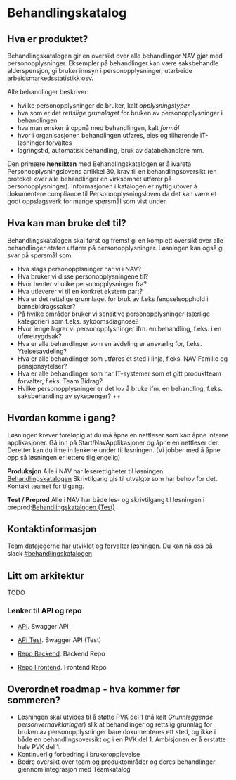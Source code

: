 # Behandlingskatalog


## Hva er produktet?
Behandlingskatalogen gir en oversikt over alle behandlinger NAV gjør med personopplysninger. Eksempler på behandlinger kan være saksbehandle alderspensjon, gi bruker innsyn i personopplysninger, utarbeide arbeidsmarkedsstatistikk osv. 

Alle behandlinger beskriver:
* hvilke personopplysninger de bruker, kalt _opplysningstyper_ 
* hva som er det _rettslige grunnlaget_ for bruken av personopplysninger i behandlingen
* hva man ønsker å oppnå med behandlingen, kalt _formål_
* hvor i organisasjonen behandlingen utføres, eies og tilhørende IT-løsninger forvaltes
* lagringstid, automatisk behandling, bruk av databehandlere mm.

Den primære **hensikten** med Behandlingskatalogen er å ivareta Personopplysningslovens artikkel 30, krav til en behandlingsoversikt (en protokoll over alle behandlinger en virksomhet utfører på personopplysninger). Informasjonen i katalogen er nyttig utover å dokumentere compliance til Personopplysningsloven da det kan være et godt oppslagsverk for mange spørsmål som vist under.

## Hva kan man bruke det til?
Behandlingskatalogen skal først og fremst gi en komplett oversikt over alle behandlinger etaten utfører på personopplysninger. Løsningen kan også gi svar på spørsmål som:
* Hva slags personopplsninger har vi i NAV?
* Hva bruker vi disse personopplysningene til?
* Hvor henter vi ulike personopplysninger fra?
* Hva utleverer vi til en konkret ekstern part?
* Hva er det rettslige grunnlaget for bruk av f.eks fengselsopphold i barnebidragssaker?
* På hvilke områder bruker vi sensitive personopplysninger (særlige kategorier) som f.eks. sykdomsdiagnose?
* Hvor lenge lagrer vi personopplysninger ifm. en behandling, f.eks. i en uføretrygdsak?
* Hva er alle behandlinger som en avdeling er ansvarlig for, f.eks. Ytelsesavdeling?
* Hva er alle behandlinger som utføres et sted i linja, f.eks. NAV Familie og pensjonsytelser?
* Hva er alle behandlinger som har IT-systemer som et gitt produktteam forvalter, f.eks. Team Bidrag?
* Hvilke personopplysninger er det lov å bruke ifm. en behandling, f.eks. saksbehandling av sykepenger?
++

## Hvordan komme i gang?
Løsningen krever foreløpig at du må åpne en nettleser som kan åpne interne applikasjoner. Gå inn på Start/NavApplikasjoner og åpne en nettleser der. Deretter kan du lime in lenkene under til løsningen. (Vi jobber med å åpne opp så løsningen er lettere tilgjengelig)

**Produksjon**
Alle i NAV har leserettigheter til løsningen: [Behandlingskatalogen](https://behandlingskatalog.nais.adeo.no)
Skrivtilgang gis til utvalgte som har behov for det. Kontakt teamet for tilgang. 

**Test / Preprod**
Alle i NAV har både les- og skrivtilgang til løsningen i preprod:[Behandlingskatalogen (Test)](https://behandlingskatalog.nais.preprod.local)


## Kontaktinformasjon
Team datajegerne har utviklet og forvalter løsningen. Du kan nå oss på slack [#behandlingskatalogen](https://nav-it.slack.com/archives/CR1B19E6L)


## Litt om arkitektur
TODO

### Lenker til API og repo
* [API](https://polly.nais.adeo.no/swagger-ui.html). Swagger API
* [API Test](https://polly.nais.preprod.local/swagger-ui.html). Swagger API (Test)

* [Repo Backend](https://github.com/navikt/polly). Backend Repo
* [Repo Frontend](https://github.com/navikt/data-catalog-editor). Frontend Repo

## Overordnet roadmap - hva kommer før sommeren?
* Løsningen skal utvides til å støtte PVK del 1 (nå kalt _Grunnleggende personvernavklaringer_) slik at behandlinger og rettslig grunnlag for bruken av personopplysninger bare dokumenteres ett sted, og ikke i både en behandlingsoversikt og i en PVK del 1. Ambisjonen er å erstatte hele PVK del 1.
* Kontinuerlig forbedring i brukeropplevelse
* Bedre oversikt over team og produktområder og deres behandlinger gjennom integrasjon med Teamkatalog

